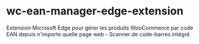 # wc-ean-manager-edge-extension
Extension Microsoft Edge pour gérer les produits WooCommerce par code EAN depuis n'importe quelle page web - Scanner de code-barres intégré
